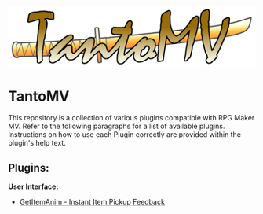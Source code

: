 ![TantoMV](./img/TantoMV.png)

# TantoMV

This repository is a collection of various plugins compatible with RPG Maker MV. Refer to the following paragraphs for a list of available plugins. Instructions on how to use each Plugin correctly are provided within the plugin's help text.

## Plugins:

**User Interface:**

* [GetItemAnim - Instant Item Pickup Feedback](https://raw.githubusercontent.com/Hacktix/TantoMV/master/plugins/TantoMV_GetItemAnim.js)
